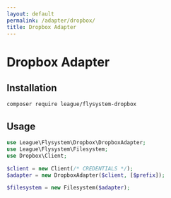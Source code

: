```yaml
---
layout: default
permalink: /adapter/dropbox/
title: Dropbox Adapter
---
```


# Dropbox Adapter

## Installation

~~~ bash
composer require league/flysystem-dropbox
~~~

## Usage

~~~ php
use League\Flysystem\Dropbox\DropboxAdapter;
use League\Flysystem\Filesystem;
use Dropbox\Client;

$client = new Client(/* CREDENTIALS */);
$adapter = new DropboxAdapter($client, [$prefix]);

$filesystem = new Filesystem($adapter);
~~~
